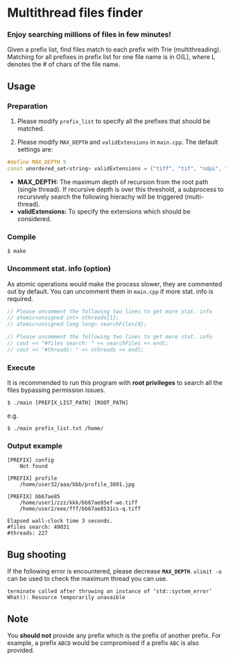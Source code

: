 # Multithread files finder
### Enjoy searching millions of files in few minutes!
Given a prefix list, find files match to each prefix with Trie (multithreading). Matching for all prefixes in prefix list for one file name is in O(L), where L denotes the # of chars of the file name.

## Usage
### Preparation
1. Please modify `prefix_list` to specify all the prefixes that should be matched.

2. Please modify `MAX_DEPTH` and `validExtensions` in `main.cpp`. The default settings are:
```cpp
#define MAX_DEPTH 5
const unordered_set<string> validExtensions = {"tiff", "tif", "ndpi", "png", "jpg", "jpeg"};
```
- **MAX_DEPTH:** The maximum depth of recursion from the root path (single thread). If recursive depth is over this threshold, a subprocess to recursively search the following hierachy will be triggered (multi-thread).
- **validExtensions:** To specify the extensions which should be considered.
### Compile
```
$ make
```
### Uncomment stat. info (option)
As atomic operations would make the process slower, they are commented out by default. You can uncomment them in `main.cpp` if more stat. info is required.
```cpp
// Please uncomment the following two lines to get more stat. info
// atomic<unsigned int> nthreads{1};
// atomic<unsigned long long> searchFiles{0};
```
```cpp
// Please uncomment the following two lines to get more stat. info
// cout << "#files search: " << searchFiles << endl;
// cout << "#threads: " << nthreads << endl;
```

### Execute
It is recommended to run this program with **root privileges** to search all the files bypassing permission issues.
```script
$ ./main [PREFIX_LIST_PATH] [ROOT_PATH]
```
e.g.
```
$ ./main prefix_list.txt /home/
```
### Output example
```script
[PREFIX] config
    Not found

[PREFIX] profile
    /home/user32/aaa/bbb/profile_3891.jpg

[PREFIX] bb67ae85
    /home/user1/zzz/kkk/bb67ae85ef-we.tiff
    /home/user2/eee/fff/bb67ae8531cs-q.tiff

Elapsed wall-clock time 3 seconds.
#files search: 49031
#threads: 227
```
## Bug shooting
If the following error is encountered, please decrease **`MAX_DEPTH`**. `ulimit -a` can be used to check the maximum thread you can use.
```
terminate called after throwing an instance of ‘std::system_error’ What(): Resource temporarily unavaible
```
## Note
You **should not** provide any prefix which is the prefix of another prefix. For example, a prefix `ABCD` would be compromised if a prefix `ABC` is also provided. 